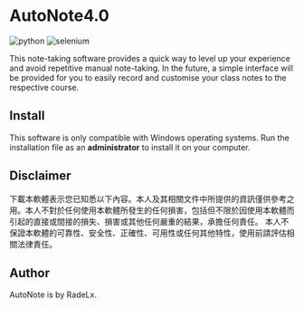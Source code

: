 # AutoNote4.0

![python](https://img.shields.io/badge/python-3.10-blue?style=plastic-square&logo=python)
![selenium](https://img.shields.io/badge/selenium-4.16.0-43B02A?style=plastic-square&logo=selenium)

This note-taking software provides a quick way to level up your experience and avoid repetitive manual note-taking. In the future, a simple interface will be provided for you to easily record and customise your class notes to the respective course.

## Install

This software is only compatible with Windows operating systems.
Run the installation file as an **administrator** to install it on your computer.

## Disclaimer
下載本軟體表示您已知悉以下內容。本人及其相關文件中所提供的資訊僅供參考之用。本人不對於任何使用本軟體所發生的任何損害，包括但不限於因使用本軟體而引起的直接或間接的損失、損害或其他任何嚴重的結果，承擔任何責任。 本人不保證本軟體的可靠性、安全性、正確性、可用性或任何其他特性，使用前請評估相關法律責任。

## Author
AutoNote is by RadeLx.

